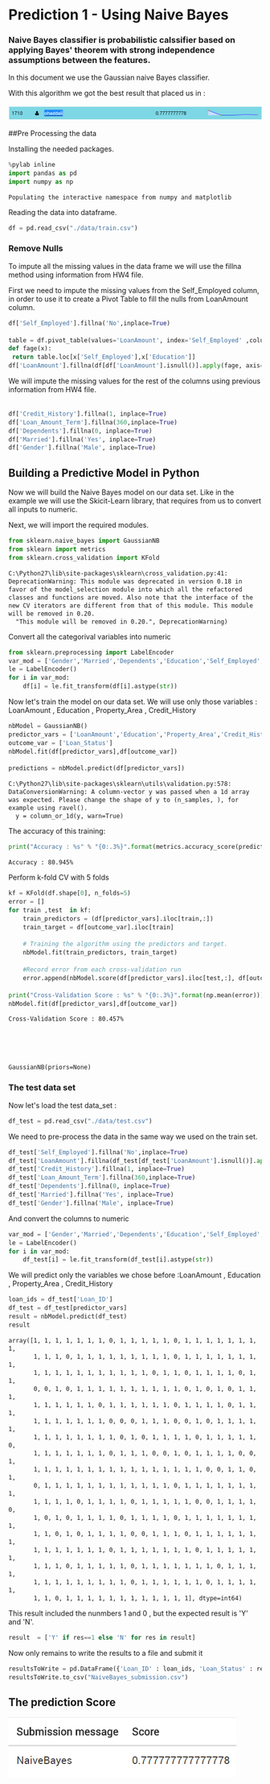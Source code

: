 
# Prediction 1 - Using Naive Bayes

### Naive Bayes classifier is probabilistic calssifier based on applying Bayes' theorem with strong independence assumptions between the features.
In this document we use the Gaussian naive Bayes classifier.

With this algorithm we got the best result that placed us in :

![leaderBoard](./leaderBoard.PNG)


##Pre Processing the data

Installing the needed packages.


```python
%pylab inline
import pandas as pd
import numpy as np
```

    Populating the interactive namespace from numpy and matplotlib
    

Reading the data into dataframe.


```python
df = pd.read_csv("./data/train.csv")
```

### Remove Nulls

To impute all the missing values in the data frame we will use the fillna method using information from HW4 file.

First we need to impute the missing values from the Self_Employed column, in order to use it to create a Pivot Table to fill the nulls from LoanAmount column.



```python
df['Self_Employed'].fillna('No',inplace=True)

table = df.pivot_table(values='LoanAmount', index='Self_Employed' ,columns='Education', aggfunc=np.median)
def fage(x):
 return table.loc[x['Self_Employed'],x['Education']]
df['LoanAmount'].fillna(df[df['LoanAmount'].isnull()].apply(fage, axis=1), inplace=True)
```

We will impute the missing values for the rest of the columns using previous information from HW4 file. 


```python

df['Credit_History'].fillna(1, inplace=True)
df['Loan_Amount_Term'].fillna(360,inplace=True)
df['Dependents'].fillna(0, inplace=True)
df['Married'].fillna('Yes', inplace=True)
df['Gender'].fillna('Male', inplace=True)
```

## Building a Predictive Model in Python

Now we will build the Naive Bayes model on our data set.
Like in the example we will use the Skicit-Learn library, that requires from us to convert all inputs to numeric.

Next, we will import the required modules. 


```python
from sklearn.naive_bayes import GaussianNB
from sklearn import metrics
from sklearn.cross_validation import KFold
```

    C:\Python27\lib\site-packages\sklearn\cross_validation.py:41: DeprecationWarning: This module was deprecated in version 0.18 in favor of the model_selection module into which all the refactored classes and functions are moved. Also note that the interface of the new CV iterators are different from that of this module. This module will be removed in 0.20.
      "This module will be removed in 0.20.", DeprecationWarning)
    

Convert all the categorival variables into numeric


```python
from sklearn.preprocessing import LabelEncoder
var_mod = ['Gender','Married','Dependents','Education','Self_Employed','Property_Area','Loan_Status']
le = LabelEncoder()
for i in var_mod:
    df[i] = le.fit_transform(df[i].astype(str))
```

Now let's train the model on our data set. We will use only those variables : LoanAmount , Education , Property_Area , Credit_History



```python
nbModel = GaussianNB()
predictor_vars = ['LoanAmount','Education','Property_Area','Credit_History']
outcome_var = ['Loan_Status']
nbModel.fit(df[predictor_vars],df[outcome_var])

predictions = nbModel.predict(df[predictor_vars])
```

    C:\Python27\lib\site-packages\sklearn\utils\validation.py:578: DataConversionWarning: A column-vector y was passed when a 1d array was expected. Please change the shape of y to (n_samples, ), for example using ravel().
      y = column_or_1d(y, warn=True)
    

The accuracy of this training:


```python
print("Accuracy : %s" % "{0:.3%}".format(metrics.accuracy_score(predictions,df[outcome_var])))
```

    Accuracy : 80.945%
    

Perform k-fold CV with 5 folds


```python
kf = KFold(df.shape[0], n_folds=5)
error = [] 
for train ,test  in kf:
    train_predictors = (df[predictor_vars].iloc[train,:])
    train_target = df[outcome_var].iloc[train]
    
    # Training the algorithm using the predictors and target.
    nbModel.fit(train_predictors, train_target)
    
    #Record error from each cross-validation run
    error.append(nbModel.score(df[predictor_vars].iloc[test,:], df[outcome_var].iloc[test]))
    
print("Cross-Validation Score : %s" % "{0:.3%}".format(np.mean(error)))
nbModel.fit(df[predictor_vars],df[outcome_var])
```

    Cross-Validation Score : 80.457%
    




    GaussianNB(priors=None)



### The test data set
Now let's load the test data_set : 


```python
df_test = pd.read_csv("./data/test.csv")
```

We need to pre-process the data in the same way we used on the train set.


```python
df_test['Self_Employed'].fillna('No',inplace=True)
df_test['LoanAmount'].fillna(df_test[df_test['LoanAmount'].isnull()].apply(fage, axis=1), inplace=True)
df_test['Credit_History'].fillna(1, inplace=True)
df_test['Loan_Amount_Term'].fillna(360,inplace=True)
df_test['Dependents'].fillna(0, inplace=True)
df_test['Married'].fillna('Yes', inplace=True)
df_test['Gender'].fillna('Male', inplace=True)
```

And convert the columns to numeric


```python
var_mod = ['Gender','Married','Dependents','Education','Self_Employed','Property_Area']
le = LabelEncoder()
for i in var_mod:
    df_test[i] = le.fit_transform(df_test[i].astype(str))
```

We will predict only the variables we chose before :LoanAmount , Education , Property_Area , Credit_History


```python
loan_ids = df_test['Loan_ID']
df_test = df_test[predictor_vars]
result = nbModel.predict(df_test)
result
```




    array([1, 1, 1, 1, 1, 1, 1, 0, 1, 1, 1, 1, 1, 0, 1, 1, 1, 1, 1, 1, 1, 1,
           1, 1, 1, 0, 1, 1, 1, 1, 1, 1, 1, 1, 1, 0, 1, 1, 1, 1, 1, 1, 1, 1,
           1, 1, 1, 1, 1, 1, 1, 1, 1, 1, 1, 0, 1, 1, 0, 1, 1, 1, 1, 0, 1, 1,
           0, 0, 1, 0, 1, 1, 1, 1, 1, 1, 1, 1, 1, 1, 0, 1, 0, 1, 0, 1, 1, 1,
           1, 1, 1, 1, 1, 1, 0, 1, 1, 1, 1, 1, 1, 0, 1, 1, 1, 1, 0, 1, 1, 1,
           1, 1, 1, 1, 1, 1, 1, 0, 0, 0, 1, 1, 1, 0, 0, 1, 0, 1, 1, 1, 1, 1,
           1, 1, 1, 1, 1, 1, 1, 1, 0, 1, 0, 1, 1, 1, 1, 0, 1, 1, 1, 1, 1, 0,
           1, 1, 1, 1, 1, 1, 1, 0, 1, 1, 1, 0, 0, 1, 0, 1, 1, 1, 1, 0, 0, 1,
           1, 1, 1, 1, 1, 1, 1, 1, 1, 1, 1, 1, 1, 1, 1, 1, 0, 0, 1, 1, 0, 1,
           0, 1, 1, 1, 1, 1, 1, 1, 1, 1, 1, 1, 1, 0, 1, 1, 1, 1, 1, 1, 1, 1,
           1, 1, 1, 1, 0, 1, 1, 1, 1, 0, 1, 1, 1, 1, 1, 0, 0, 1, 1, 1, 1, 0,
           1, 0, 1, 0, 1, 1, 1, 1, 0, 1, 1, 1, 1, 0, 1, 1, 1, 1, 1, 1, 1, 1,
           1, 1, 0, 1, 0, 1, 1, 1, 1, 0, 0, 1, 1, 1, 0, 1, 1, 1, 1, 1, 1, 1,
           1, 1, 1, 1, 1, 1, 1, 0, 1, 1, 1, 1, 1, 1, 1, 0, 1, 1, 1, 1, 1, 1,
           1, 1, 1, 0, 1, 1, 1, 1, 1, 0, 1, 1, 1, 1, 1, 1, 1, 0, 1, 1, 1, 1,
           1, 1, 1, 1, 1, 1, 1, 1, 1, 0, 1, 1, 1, 1, 1, 1, 0, 1, 1, 1, 1, 1,
           1, 1, 0, 1, 1, 1, 1, 1, 1, 1, 1, 1, 1, 1, 1], dtype=int64)



This result included the nunmbers 1 and 0 , but the expected result is 'Y' and 'N'.


```python
result  = ['Y' if res==1 else 'N' for res in result]
```

Now only remains to write the results to a file and submit it


```python
resultsToWrite = pd.DataFrame({'Loan_ID' : loan_ids, 'Loan_Status' : result})
resultsToWrite.to_csv("NaiveBayes_submission.csv")
```

## The prediction Score
![NaiveBayes prediction Score](./NaiveBayes_score.PNG)
